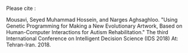 # 
Please cite : 

Mousavi, Seyed Muhammad Hossein, and Narges Aghsaghloo. "Using Genetic Programming for Making a New Evolutionary Artwork, Based on Human-Computer Interactions for Autism Rehabilitation." The third International Conference on Intelligent Decision Science (IDS 2018) At: Tehran-Iran. 2018.

